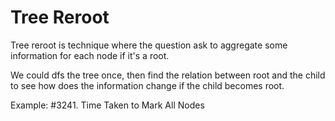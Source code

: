 # Tree Reroot

Tree reroot is technique where the question ask to aggregate some information for each node if it's a root.

We could dfs the tree once, then find the relation between root and the child to see how does the information change if the child becomes root.

Example: #3241. Time Taken to Mark All Nodes
